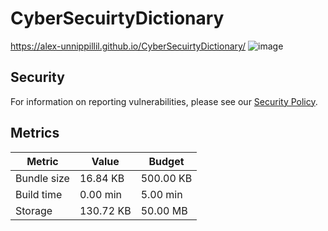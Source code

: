 # CyberSecuirtyDictionary
https://alex-unnippillil.github.io/CyberSecuirtyDictionary/
![image](https://github.com/Alex-Unnippillil/CyberSecuirtyDictionary/assets/24538548/c5a54c56-babb-485d-b01c-4fdfb186325b)

## Security
For information on reporting vulnerabilities, please see our [Security Policy](SECURITY.md).

## Metrics
<!-- METRICS-START -->
| Metric | Value | Budget |
| --- | --- | --- |
| Bundle size | 16.84 KB | 500.00 KB |
| Build time | 0.00 min | 5.00 min |
| Storage | 130.72 KB | 50.00 MB |
<!-- METRICS-END -->

